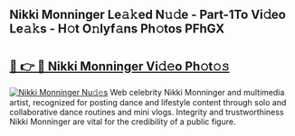 ## Nikki Monninger Le𝚊𝚔ed N𝚞𝚍e - Part-1To Vi𝚍eo Le𝚊𝚔s - H𝚘t O𝚗lyf𝚊ns Ph𝚘tos PFhGX

# <h2><a href="http://hf4997.feru.top/?c=Nikki+Monninger">🔗 👉 🔴 Nikki Monninger Vi𝚍𝚎o Ph𝚘t𝚘𝚜</a></h2>

[![Nikki Monninger Nu𝚍𝚎s](https://i.imgur.com/0TWrTi3.gif)](http://hf4997.feru.top/?c=Nikki+Monninger)
Web celebrity Nikki Monninger and multimedia artist, recognized for posting dance and lifestyle content through solo and collaborative dance routines and mini vlogs. Integrity and trustworthiness Nikki Monninger are vital for the credibility of a public figure. 
